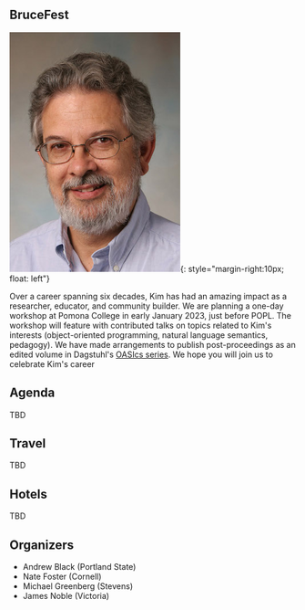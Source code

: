 ## BruceFest

![Kim Bruce](bruce-kim-2006.jpeg){: style="margin-right:10px; float: left"}

Over a career spanning six decades, Kim has had an amazing impact as a researcher, educator, and community builder. We are planning a one-day workshop at Pomona College in early January 2023, just before POPL. The workshop will feature with contributed talks on topics related to Kim's interests (object-oriented programming, natural language semantics, pedagogy). We have made arrangements to publish post-proceedings as an edited volume in Dagstuhl's [OASIcs series](https://www.dagstuhl.de/en/publications/oasics/). We hope you will join us to celebrate Kim's career

<div style="clear:both;"></div>

## Agenda

TBD

## Travel

TBD

## Hotels

TBD

## Organizers

* Andrew Black (Portland State)
* Nate Foster (Cornell)
* Michael Greenberg (Stevens)
* James Noble (Victoria)
